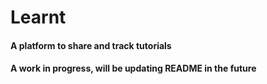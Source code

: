 # Learnt

#### A platform to share and track tutorials

#### A work in progress, will be updating README in the future